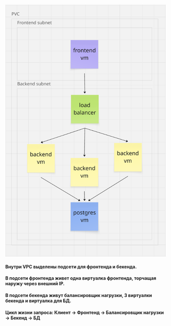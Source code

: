 ![Alt Text](images/application.png)

#### Внутри VPC выделены подсети для фронтенда и бекенда.

#### В подсети фронтенда живет одна виртуалка фронтенда, торчащая наружу через внешний IP.

#### В подсети бекенда живут балансировщик нагрузки, 3 виртуалки бекенда и виртуалка для БД.

#### Цикл жизни запроса: Клиент -> Фронтенд -> Балансировщик нагрузки -> Бекенд -> БД

